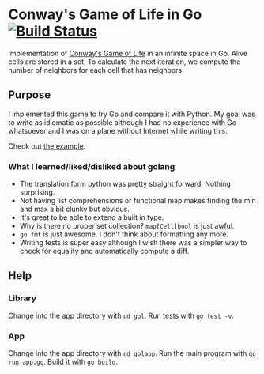 # Conway's Game of Life in Go [![Build Status](https://travis-ci.org/domoritz/gameoflife-go.svg)](https://travis-ci.org/domoritz/gameoflife-go)

Implementation of [Conway's Game of Life](https://en.wikipedia.org/wiki/Conway's_Game_of_Life) in an infinite space in Go. Alive cells are stored in a set. To calculate the next iteration, we compute the number of neighbors for each cell that has neighbors.


## Purpose

I implemented this game to try Go and compare it with Python. My goal was to write as idiomatic as possible although I had no experience with Go whatsoever and I was on a plane without Internet while writing this.

Check out [the example](https://github.com/domoritz/gameoflife-go/blob/master/golapp/app.go).

### What I learned/liked/disliked about golang

* The translation form python was pretty straight forward. Nothing surprising.
* Not having list comprehensions or functional map makes finding the min and max a bit clunky but obvious.
* It's great to be able to extend a built in type.
* Why is there no proper set collection? `map[Cell]bool` is just awful.
* `go fmt` is just awesome. I don't think about formatting any more.
* Writing tests is super easy although I wish there was a simpler way to check for equality and automatically compute a diff.

## Help

### Library

Change into the app directory with `cd gol`. Run tests with `go test -v`.

### App

Change into the app directory with `cd golapp`. Run the main program with `go run app.go`. Build it with `go build`.
